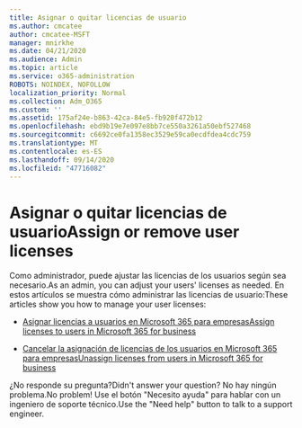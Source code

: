 ```yaml
---
title: Asignar o quitar licencias de usuario
ms.author: cmcatee
author: cmcatee-MSFT
manager: mnirkhe
ms.date: 04/21/2020
ms.audience: Admin
ms.topic: article
ms.service: o365-administration
ROBOTS: NOINDEX, NOFOLLOW
localization_priority: Normal
ms.collection: Adm_O365
ms.custom: ''
ms.assetid: 175af24e-b863-42ca-84e5-fb920f472b12
ms.openlocfilehash: ebd9b19e7e097e8bb7ce550a3261a50ebf527468
ms.sourcegitcommit: c6692ce0fa1358ec3529e59ca0ecdfdea4cdc759
ms.translationtype: MT
ms.contentlocale: es-ES
ms.lasthandoff: 09/14/2020
ms.locfileid: "47716082"
---
```

# <a name="assign-or-remove-user-licenses"></a><span data-ttu-id="60198-102">Asignar o quitar licencias de usuario</span><span class="sxs-lookup"><span data-stu-id="60198-102">Assign or remove user licenses</span></span>

<span data-ttu-id="60198-103">Como administrador, puede ajustar las licencias de los usuarios según sea necesario.</span><span class="sxs-lookup"><span data-stu-id="60198-103">As an admin, you can adjust your users' licenses as needed.</span></span> <span data-ttu-id="60198-104">En estos artículos se muestra cómo administrar las licencias de usuario:</span><span class="sxs-lookup"><span data-stu-id="60198-104">These articles show you how to manage your user licenses:</span></span>
  
- [<span data-ttu-id="60198-105">Asignar licencias a usuarios en Microsoft 365 para empresas</span><span class="sxs-lookup"><span data-stu-id="60198-105">Assign licenses to users in Microsoft 365 for business</span></span>](https://docs.microsoft.com/azure/active-directory/fundamentals/license-users-groups?context=azure/active-directory/users-groups-roles/context/ugr-context)

- [<span data-ttu-id="60198-106">Cancelar la asignación de licencias de los usuarios en Microsoft 365 para empresas</span><span class="sxs-lookup"><span data-stu-id="60198-106">Unassign licenses from users in Microsoft 365 for business</span></span>](https://docs.microsoft.com/azure/active-directory/fundamentals/license-users-groups?context=azure/active-directory/users-groups-roles/context/ugr-context#remove-a-license)

<span data-ttu-id="60198-107">¿No responde su pregunta?</span><span class="sxs-lookup"><span data-stu-id="60198-107">Didn't answer your question?</span></span> <span data-ttu-id="60198-108">No hay ningún problema.</span><span class="sxs-lookup"><span data-stu-id="60198-108">No problem!</span></span> <span data-ttu-id="60198-109">Use el botón "Necesito ayuda" para hablar con un ingeniero de soporte técnico.</span><span class="sxs-lookup"><span data-stu-id="60198-109">Use the "Need help" button to talk to a support engineer.</span></span>